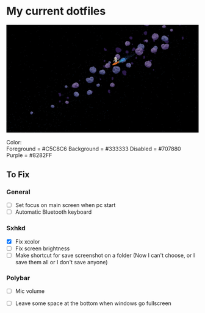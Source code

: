 # My current dotfiles

![alt text](https://github.com/Freim32/Dotfiles/blob/main/space.jpg?raw=true)

Color:  
    Foreground = #C5C8C6
    Background = #333333
    Disabled   = #707880    
    Purple     = #8282FF

## To Fix

### General

- [ ] Set focus on main screen when pc start
- [ ] Automatic Bluetooth keyboard 

### Sxhkd

- [x] Fix xcolor 
- [ ] Fix screen brightness
- [ ] Make shortcut for save screenshot on a folder (Now I can't choose, or I save them all or I don't save anyone)

### Polybar 

- [ ] Mic volume
- [ ] Leave some space at the bottom when windows go fullscreen

